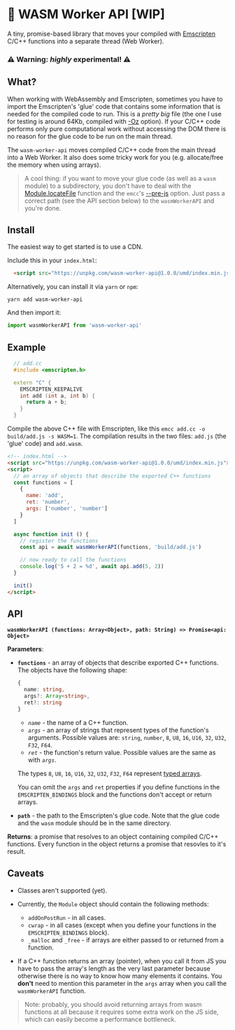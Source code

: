 # :rocket: WASM Worker API [WIP]

A tiny, promise-based library that moves your compiled with [Emscripten](https://kripken.github.io/emscripten-site/docs/introducing_emscripten/about_emscripten.html) C/C++ functions into a separate thread (Web Worker).

### :warning: Warning: *highly* experimental! :warning:

## What?

When working with WebAssembly and Emscripten, sometimes you have to import the Emscripten's 'glue' code that contains some information that is needed for the compiled code to run. This is a *pretty big* file (the one I use for testing is around 64Kb, compiled with [-Oz](https://kripken.github.io/emscripten-site/docs/tools_reference/emcc.html#emcc-oz) option). If your C/C++ code performs only pure computational work without accessing the DOM there is no reason for the glue code to be run on the main thread.

The `wasm-worker-api` moves compiled C/C++ code from the main thread into a Web Worker. It also does some tricky work for you (e.g. allocate/free the memory when using arrays).

> A cool thing: if you want to move your glue code (as well as a `wasm` module) to a subdirectory, you don't have to deal with the [Module.locateFile](https://kripken.github.io/emscripten-site/docs/api_reference/module.html#Module.locateFile) function and the `emcc`'s [--pre-js](https://kripken.github.io/emscripten-site/docs/tools_reference/emcc.html#emcc-pre-js) option. Just pass a correct path (see the API section below) to the `wasmWorkerAPI` and you're done.

## Install

The easiest way to get started is to use a CDN.

Include this in your `index.html`:
```html
  <script src="https://unpkg.com/wasm-worker-api@1.0.0/umd/index.min.js"></script>
```
Alternatively, you can install it via `yarn` or `npm`:
```
yarn add wasm-worker-api
```
And then import it:
```js
import wasmWorkerAPI from 'wasm-worker-api'
```

## Example

```C++
  // add.cc
  #include <emscripten.h>

  extern "C" {
    EMSCRIPTEN_KEEPALIVE
    int add (int a, int b) {
      return a + b;
    }
  }
```

Compile the above C++ file with Emscripten, like this `emcc add.cc -o build/add.js -s WASM=1`. The compilation results in the two files: `add.js` (the 'glue' code) and `add.wasm`.

```html
<!-- index.html -->
<script src="https://unpkg.com/wasm-worker-api@1.0.0/umd/index.min.js"></script>
<script>
  // an array of objects that describe the exported C++ functions
  const functions = [
    {
      name: 'add',
      ret: 'number',
      args: ['number', 'number']
    }
  ]

  async function init () {
    // register the functions
    const api = await wasmWorkerAPI(functions, 'build/add.js')

    // now ready to call the functions
    console.log('5 + 2 = %d', await api.add(5, 2))
  }

  init()
</script>
```

## API

**`wasmWorkerAPI (functions: Array<Object>, path: String) => Promise<api: Object>`**

**Parameters**:
* **`functions`** - an array of objects that describe exported C++ functions. The objects have the following shape:
  ```ts
  {
    name: string,
    args?: Array<string>,
    ret?: string
  }
  ```
  * *`name`* - the name of a C++ function.
  * *`args`* - an array of strings that represent types of the function's arguments. Possible values are: `string`, `number`, `8`, `U8`, `16`, `U16`, `32`, `U32`, `F32`, `F64`.
  * *`ret`* - the function's return value. Possible values are the same as with *`args`*.

  The types `8`, `U8`, `16`, `U16`, `32`, `U32`, `F32`, `F64` represent [typed arrays](https://developer.mozilla.org/en-US/docs/Web/JavaScript/Reference/Global_Objects/TypedArray).

  You can omit the `args` and `ret` properties if you define functions in the `EMSCRIPTEN_BINDINGS` block and the functions don't accept or return arrays.
* **`path`** - the path to the Emscripten's glue code. Note that the glue code and the `wasm` module should be in the same directory.

**Returns**: a promise that resolves to an object containing compiled C/C++ functions. Every function in the object returns a promise that resovles to it's result.

## Caveats

 * Classes aren't supported (yet).

 * Currently, the `Module` object should contain the following methods:
    * `addOnPostRun` - in all cases.
    * `cwrap` - in all cases (except when you define your functions in the `EMSCRIPTEN_BINDINGS` block).
    * `_malloc` and `_free` - if arrays are either passed to or returned from a function.

  * If a C++ function returns an array (pointer), when you call it from JS you have to pass the array's length as the very last parameter because otherwise there is no way to know how many elements it contains. You **don't** need to mention this parameter in the `args` array when you call the `wasmWorkerAPI` function.

>Note: probably, you should avoid returning arrays from wasm functions at all because it requires some extra work on the JS side, which can easily become a performance bottleneck.
